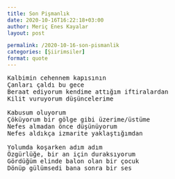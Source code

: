 ```yaml
---
title: Son Pişmanlık
date: 2020-10-16T16:22:18+03:00
author: Meriç Enes Kayalar
layout: post

permalink: /2020-10-16-son-pismanlik
categories: [Şiirimsiler]
format: quote
---
```


<pre>Kalbimin cehennem kapısının
Çanları çaldı bu gece
Beraat ediyorum kendime attığım iftiralardan
Kilit vuruyorum düşüncelerime
 
Kabusum oluyorum
Çöküyorum bir gölge gibi üzerime/üstüme
Nefes almadan önce düşünüyorum
Nefes aldıkça izmarite yaklaştığımdan
 
Yolumda koşarken adım adım
Özgürlüğe, bir an için duraksıyorum
Gördüğüm elinde balon olan bir çocuk
Dönüp gülümsedi bana sonra bir ses</pre></a>